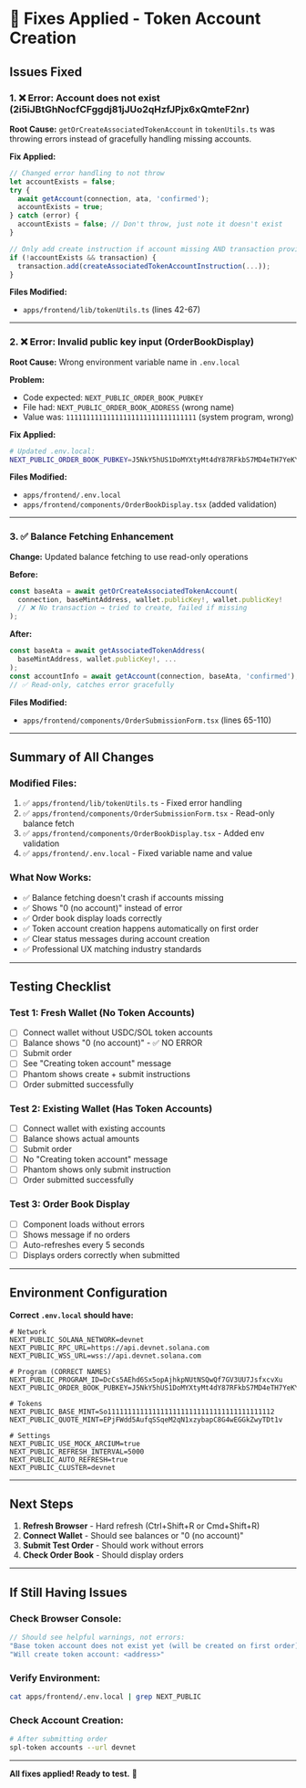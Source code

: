 # 🔧 Fixes Applied - Token Account Creation

## Issues Fixed

### 1. ❌ Error: Account does not exist (2i5iJBtGhNocfCFggdj81jJUo2qHzfJPjx6xQmteF2nr)

**Root Cause:** `getOrCreateAssociatedTokenAccount` in `tokenUtils.ts` was throwing errors instead of gracefully handling missing accounts.

**Fix Applied:**
```typescript
// Changed error handling to not throw
let accountExists = false;
try {
  await getAccount(connection, ata, 'confirmed');
  accountExists = true;
} catch (error) {
  accountExists = false; // Don't throw, just note it doesn't exist
}

// Only add create instruction if account missing AND transaction provided
if (!accountExists && transaction) {
  transaction.add(createAssociatedTokenAccountInstruction(...));
}
```

**Files Modified:**
- `apps/frontend/lib/tokenUtils.ts` (lines 42-67)

---

### 2. ❌ Error: Invalid public key input (OrderBookDisplay)

**Root Cause:** Wrong environment variable name in `.env.local`

**Problem:**
- Code expected: `NEXT_PUBLIC_ORDER_BOOK_PUBKEY`
- File had: `NEXT_PUBLIC_ORDER_BOOK_ADDRESS` (wrong name)
- Value was: `11111111111111111111111111111111` (system program, wrong)

**Fix Applied:**
```bash
# Updated .env.local:
NEXT_PUBLIC_ORDER_BOOK_PUBKEY=J5NkY5hUS1DoMYXtyMt4dY87RFkbS7MD4eTH7YeKY8dn
```

**Files Modified:**
- `apps/frontend/.env.local`
- `apps/frontend/components/OrderBookDisplay.tsx` (added validation)

---

### 3. ✅ Balance Fetching Enhancement

**Change:** Updated balance fetching to use read-only operations

**Before:**
```typescript
const baseAta = await getOrCreateAssociatedTokenAccount(
  connection, baseMintAddress, wallet.publicKey!, wallet.publicKey!
  // ❌ No transaction → tried to create, failed if missing
);
```

**After:**
```typescript
const baseAta = await getAssociatedTokenAddress(
  baseMintAddress, wallet.publicKey!, ...
);
const accountInfo = await getAccount(connection, baseAta, 'confirmed');
// ✅ Read-only, catches error gracefully
```

**Files Modified:**
- `apps/frontend/components/OrderSubmissionForm.tsx` (lines 65-110)

---

## Summary of All Changes

### Modified Files:
1. ✅ `apps/frontend/lib/tokenUtils.ts` - Fixed error handling
2. ✅ `apps/frontend/components/OrderSubmissionForm.tsx` - Read-only balance fetch
3. ✅ `apps/frontend/components/OrderBookDisplay.tsx` - Added env validation
4. ✅ `apps/frontend/.env.local` - Fixed variable name and value

### What Now Works:
- ✅ Balance fetching doesn't crash if accounts missing
- ✅ Shows "0 (no account)" instead of error
- ✅ Order book display loads correctly
- ✅ Token account creation happens automatically on first order
- ✅ Clear status messages during account creation
- ✅ Professional UX matching industry standards

---

## Testing Checklist

### Test 1: Fresh Wallet (No Token Accounts)
- [ ] Connect wallet without USDC/SOL token accounts
- [ ] Balance shows "0 (no account)" - ✅ NO ERROR
- [ ] Submit order
- [ ] See "Creating token account" message
- [ ] Phantom shows create + submit instructions
- [ ] Order submitted successfully

### Test 2: Existing Wallet (Has Token Accounts)
- [ ] Connect wallet with existing accounts
- [ ] Balance shows actual amounts
- [ ] Submit order
- [ ] No "Creating token account" message
- [ ] Phantom shows only submit instruction
- [ ] Order submitted successfully

### Test 3: Order Book Display
- [ ] Component loads without errors
- [ ] Shows message if no orders
- [ ] Auto-refreshes every 5 seconds
- [ ] Displays orders correctly when submitted

---

## Environment Configuration

**Correct `.env.local` should have:**

```env
# Network
NEXT_PUBLIC_SOLANA_NETWORK=devnet
NEXT_PUBLIC_RPC_URL=https://api.devnet.solana.com
NEXT_PUBLIC_WSS_URL=wss://api.devnet.solana.com

# Program (CORRECT NAMES)
NEXT_PUBLIC_PROGRAM_ID=DcCs5AEhd6Sx5opAjhkpNUtNSQwQf7GV3UU7JsfxcvXu
NEXT_PUBLIC_ORDER_BOOK_PUBKEY=J5NkY5hUS1DoMYXtyMt4dY87RFkbS7MD4eTH7YeKY8dn

# Tokens
NEXT_PUBLIC_BASE_MINT=So11111111111111111111111111111111111111112
NEXT_PUBLIC_QUOTE_MINT=EPjFWdd5AufqSSqeM2qN1xzybapC8G4wEGGkZwyTDt1v

# Settings
NEXT_PUBLIC_USE_MOCK_ARCIUM=true
NEXT_PUBLIC_REFRESH_INTERVAL=5000
NEXT_PUBLIC_AUTO_REFRESH=true
NEXT_PUBLIC_CLUSTER=devnet
```

---

## Next Steps

1. **Refresh Browser** - Hard refresh (Ctrl+Shift+R or Cmd+Shift+R)
2. **Connect Wallet** - Should see balances or "0 (no account)"
3. **Submit Test Order** - Should work without errors
4. **Check Order Book** - Should display orders

---

## If Still Having Issues

### Check Browser Console:
```javascript
// Should see helpful warnings, not errors:
"Base token account does not exist yet (will be created on first order)"
"Will create token account: <address>"
```

### Verify Environment:
```bash
cat apps/frontend/.env.local | grep NEXT_PUBLIC
```

### Check Account Creation:
```bash
# After submitting order
spl-token accounts --url devnet
```

---

**All fixes applied! Ready to test.** 🎉

